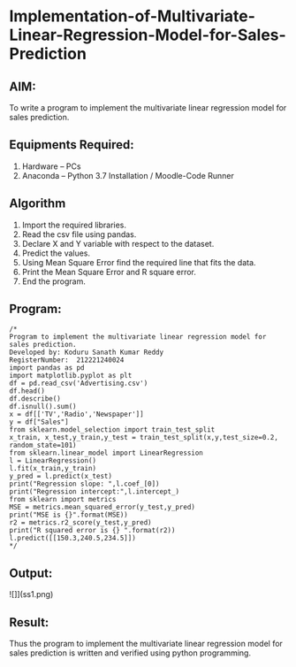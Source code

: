 # Implementation-of-Multivariate-Linear-Regression-Model-for-Sales-Prediction

## AIM:
To write a program to implement the multivariate linear regression model for sales prediction.

## Equipments Required:
1. Hardware – PCs
2. Anaconda – Python 3.7 Installation / Moodle-Code Runner

## Algorithm
1. Import the required libraries.
2. Read the csv file using pandas.
3. Declare X and Y variable with respect to the dataset.
4. Predict the values.
5. Using Mean Square Error find the required line that fits the data.
6. Print the Mean Square Error and R square error.
7. End the program.

## Program:
```
/*
Program to implement the multivariate linear regression model for sales prediction.
Developed by: Koduru Sanath Kumar Reddy
RegisterNumber:  212221240024
import pandas as pd
import matplotlib.pyplot as plt
df = pd.read_csv('Advertising.csv')
df.head()
df.describe()
df.isnull().sum()
x = df[['TV','Radio','Newspaper']]
y = df["Sales"]
from sklearn.model_selection import train_test_split
x_train, x_test,y_train,y_test = train_test_split(x,y,test_size=0.2, random_state=101)
from sklearn.linear_model import LinearRegression
l = LinearRegression()
l.fit(x_train,y_train)
y_pred = l.predict(x_test)
print("Regression slope: ",l.coef_[0])
print("Regression intercept:",l.intercept_)
from sklearn import metrics
MSE = metrics.mean_squared_error(y_test,y_pred)
print("MSE is {}".format(MSE))
r2 = metrics.r2_score(y_test,y_pred)
print("R squared error is {} ".format(r2))
l.predict([[150.3,240.5,234.5]])
*/
```

## Output:
![]](ss1.png)


## Result:
Thus the program to implement the multivariate linear regression model for sales prediction is written and verified using python programming.
